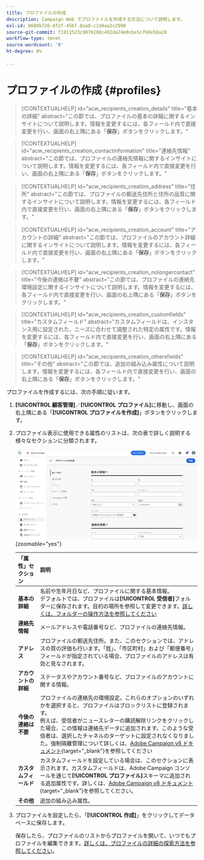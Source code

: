 ```yaml
---
title: プロファイルの作成
description: Campaign Web でプロファイルを作成する方法について説明します。
exl-id: 0680b726-8f2f-45bf-8aa0-c1d4aa1c2990
source-git-commit: f1911523c9076188c492da24e0cbe5c760e58a28
workflow-type: tm+mt
source-wordcount: '0'
ht-degree: 0%

---
```


# プロファイルの作成 {#profiles}

>[!CONTEXTUALHELP]
>id="acw_recipients_creation_details"
>title="基本の詳細"
>abstract="この節では、プロファイルの基本の詳細に関するインサイトについて説明します。情報を変更するには、各フィールド内で直接変更を行い、画面の右上隅にある「**保存**」ボタンをクリックします。"

>[!CONTEXTUALHELP]
>id="acw_recipients_creation_contactinformation"
>title="連絡先情報"
>abstract="この節では、プロファイルの連絡先情報に関するインサイトについて説明します。情報を変更するには、各フィールド内で直接変更を行い、画面の右上隅にある「**保存**」ボタンをクリックします。"

>[!CONTEXTUALHELP]
>id="acw_recipients_creation_address"
>title="住所"
>abstract="この節では、プロファイルの郵送先住所と住所の品質に関するインサイトについて説明します。情報を変更するには、各フィールド内で直接変更を行い、画面の右上隅にある「**保存**」ボタンをクリックします。"

>[!CONTEXTUALHELP]
>id="acw_recipients_creation_account"
>title="アカウントの詳細"
>abstract="この節では、プロファイルのアカウント詳細に関するインサイトについて説明します。情報を変更するには、各フィールド内で直接変更を行い、画面の右上隅にある「**保存**」ボタンをクリックします。"

>[!CONTEXTUALHELP]
>id="acw_recipients_creation_nolongercontact"
>title="今後の連絡は不要"
>abstract="この節では、プロファイルの連絡先環境設定に関するインサイトについて説明します。情報を変更するには、各フィールド内で直接変更を行い、画面の右上隅にある「**保存**」ボタンをクリックします。"

>[!CONTEXTUALHELP]
>id="acw_recipients_creation_customfields"
>title="カスタムフィールド"
>abstract="カスタムフィールドは、インスタンス用に設定された、ニーズに合わせて調整された特定の属性です。情報を変更するには、各フィールド内で直接変更を行い、画面の右上隅にある「**保存**」ボタンをクリックします。"

>[!CONTEXTUALHELP]
>id="acw_recipients_creation_othersfields"
>title="その他"
>abstract="この節では、追加の組み込み属性について説明します。情報を変更するには、各フィールド内で直接変更を行い、画面の右上隅にある「**保存**」ボタンをクリックします。"

プロファイルを作成するには、次の手順に従います。

1. **[!UICONTROL 顧客管理]**／**[!UICONTROL プロファイル]**&#x200B;に移動し、画面の右上隅にある「**[!UICONTROL プロファイルを作成]**」ボタンをクリックします。

1. プロファイル表示に使用できる属性のリストは、次の表で詳しく説明する様々なセクションに分類されます。

   ![プロファイルに使用できる属性のリストをセクションに整理したスクリーンショット](assets/create-profile.png){zoomable="yes"}

   | 「属性」セクション | 説明 |
   |  ---  |  ---  |
   | **基本の詳細** | 名前や生年月日など、プロファイルに関する基本情報。<br/>デフォルトでは、プロファイルは&#x200B;**[!UICONTROL 受信者]**&#x200B;フォルダーに保存されます。目的の場所を参照して変更できます。[詳しくは、フォルダーの操作方法を参照してください](../get-started/permissions.md#folders) |
   | **連絡先情報** | メールアドレスや電話番号など、プロファイルの連絡先情報。 |
   | **アドレス** | プロファイルの郵送先住所。また、このセクションでは、アドレスの質の評価も行います。「姓」、「市区町村」および「郵便番号」フィールドが指定されている場合、プロファイルのアドレスは有効と見なされます。 |
   | **アカウントの詳細** | ステータスやアカウント番号など、プロファイルのアカウントに関する情報。 |
   | **今後の連絡は不要** | プロファイルの連絡先の環境設定。これらのオプションのいずれかを選択すると、プロファイルはブロックリストに登録されます。<br/>例えば、受信者がニュースレターの購読解除リンクをクリックした場合、この情報は連絡先データに追加されます。このような受信者は、選択したチャネルのターゲットに設定されなくなりました。強制隔離管理について詳しくは、[Adobe Campaign v8 ドキュメント](https://experienceleague.adobe.com/docs/campaign/campaign-v8/send/failures/quarantines.html?lang=ja){target="_blank"}を参照してください |
   | **カスタムフィールド** | カスタムフィールドを設定している場合は、このセクションに表示されます。カスタムフィールドは、Adobe Campaign コンソールを通じて&#x200B;**[!UICONTROL プロファイル]**&#x200B;スキーマに追加される追加属性です。詳しくは、[Adobe Campaign v8 ドキュメント](https://experienceleague.adobe.com/docs/campaign/campaign-v8/developer/shemas-forms/extend-schema.html?lang=ja){target="_blank"}を参照してください。 |
   | **その他** | 追加の組み込み属性。 |

1. プロファイルを設定したら、「**[!UICONTROL 作成]**」をクリックしてデータベースに保存します。

   保存したら、プロファイルのリストからプロファイルを開いて、いつでもプロファイルを編集できます。[詳しくは、プロファイルの詳細の探索方法を参照してください](profile-view.md)。